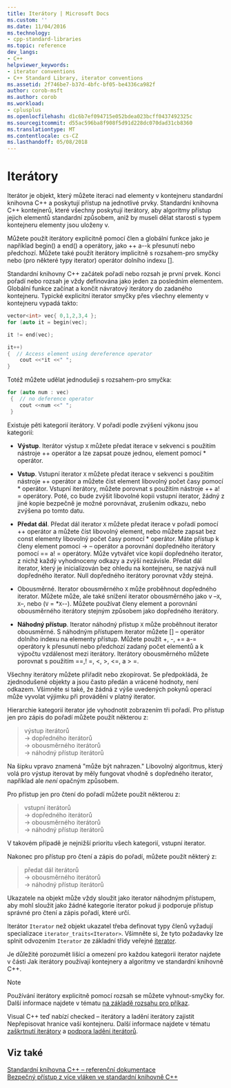 ```yaml
---
title: Iterátory | Microsoft Docs
ms.custom: ''
ms.date: 11/04/2016
ms.technology:
- cpp-standard-libraries
ms.topic: reference
dev_langs:
- C++
helpviewer_keywords:
- iterator conventions
- C++ Standard Library, iterator conventions
ms.assetid: 2f746be7-b37d-4bfc-bf05-be4336ca982f
author: corob-msft
ms.author: corob
ms.workload:
- cplusplus
ms.openlocfilehash: d1c6b7ef094715e052bdea023bcff0437492325c
ms.sourcegitcommit: d55ac596ba8f908f5d91d228dc070dad31cb8360
ms.translationtype: MT
ms.contentlocale: cs-CZ
ms.lasthandoff: 05/08/2018
---
```

# <a name="iterators"></a>Iterátory

Iterátor je objekt, který můžete iteraci nad elementy v kontejneru standardní knihovna C++ a poskytují přístup na jednotlivé prvky. Standardní knihovna C++ kontejnerů, které všechny poskytují iterátory, aby algoritmy přístup jejich elementů standardní způsobem, aniž by museli dělat starosti s typem kontejneru elementy jsou uloženy v.

Můžete použít iterátory explicitně pomocí člen a globální funkce jako je například begin() a end() a operátory, jako ++ a--k přesunutí nebo předchozí. Můžete také použít iterátory implicitně s rozsahem-pro smyčky nebo (pro některé typy iterator) operátor dolního indexu [].

Standardní knihovny C++ začátek pořadí nebo rozsah je první prvek. Konci pořadí nebo rozsah je vždy definována jako jeden za posledním elementem. Globální funkce začínat a končit návratový iterátory do zadaného kontejneru. Typické explicitní iterator smyčky přes všechny elementy v kontejneru vypadá takto:

```cpp
vector<int> vec{ 0,1,2,3,4 };
for (auto it = begin(vec);

it != end(vec);

it++)
{  // Access element using dereference operator
    cout <<*it <<" ";
}
```

Totéž můžete udělat jednodušeji s rozsahem-pro smyčka:

```cpp
for (auto num : vec)
 {  // no deference operator
    cout <<num <<" ";
 }
```

Existuje pěti kategorií iterátory. V pořadí podle zvýšení výkonu jsou kategorií:

- **Výstup**. Iterátor výstup `X` můžete předat iterace v sekvenci s použitím nástroje ++ operátor a lze zapsat pouze jednou, element pomocí * operátor.

- **Vstup**. Vstupní iterator `X` můžete předat iterace v sekvenci s použitím nástroje ++ operátor a můžete číst element libovolný počet časy pomocí * operátor. Vstupní iterátory, můžete porovnat s použitím nástroje ++ a! = operátory. Poté, co bude zvýšit libovolné kopii vstupní iterator, žádný z jiné kopie bezpečně je možné porovnávat, zrušením odkazu, nebo zvýšena po tomto datu.

- **Předat dál**. Předat dál iterator `X` můžete předat iterace v pořadí pomocí ++ operátor a můžete číst libovolný element, nebo můžete zapsat bez const elementy libovolný počet časy pomocí * operátor. Máte přístup k členy element pomocí -> – operátor a porovnání dopředného iterátory pomocí == a! = operátory. Může vytvářet více kopií dopředného iterator, z nichž každý vyhodnoceny odkazy a zvýší nezávisle. Předat dál iterator, který je inicializován bez ohledu na kontejneru, se nazývá null dopředného iterator. Null dopředného iterátory porovnat vždy stejná.

- Obousměrné. Iterator obousměrného `X` může proběhnout dopředného iterator. Můžete může, ale také snížení iterator obousměrného jako v –`X`, `X`–, nebo (`V` = *`X`--). Můžete používat členy element a porovnání obousměrného iterátory stejným způsobem jako dopředného iterátory.

- **Náhodný přístup**. Iterator náhodný přístup `X` může proběhnout iterator obousměrné. S náhodným přístupem iterator můžete [] – operátor dolního indexu na elementy přístup. Můžete použít +, -, += a-= operátory k přesunutí nebo předchozí zadaný počet elementů a k výpočtu vzdálenost mezi iterátory. Iterátory obousměrného můžete porovnat s použitím ==,! =, \<, >, \<=, a > =.

Všechny iterátory můžete přiřadit nebo zkopírovat. Se předpokládá, že zjednodušené objekty a jsou často předán a vrácené hodnoty, není odkazem. Všimněte si také, že žádná z výše uvedených pokynů operací může vyvolat výjimku při provádění v platný iterator.

Hierarchie kategorií iterator jde vyhodnotit zobrazením tři pořadí. Pro přístup jen pro zápis do pořadí můžete použít některou z:

> výstup iterátorů<br/>
> -> dopředného iterátorů<br/>
> -> obousměrného iterátorů<br/>
> -> náhodný přístup iterátorů<br/>

Na šipku vpravo znamená "může být nahrazen." Libovolný algoritmus, který volá pro výstup iterovat by měly fungovat vhodně s dopředného iterator, například ale *není* opačným způsobem.

Pro přístup jen pro čtení do pořadí můžete použít některou z:

> vstupní iterátorů<br/>
> -> dopředného iterátorů<br/>
> -> obousměrného iterátorů<br/>
> -> náhodný přístup iterátorů<br/>

V takovém případě je nejnižší prioritu všech kategorií, vstupní iterator.

Nakonec pro přístup pro čtení a zápis do pořadí, můžete použít některý z:

> předat dál iterátorů<br/>
> -> obousměrného iterátorů<br/>
> -> náhodný přístup iterátorů<br/>

Ukazatele na objekt může vždy sloužit jako iterator náhodným přístupem, aby mohl sloužit jako žádné kategorie iterator pokud ji podporuje přístup správné pro čtení a zápis pořadí, které určí.

Iterátor `Iterator` než objekt ukazatel třeba definovat typy členů vyžadují specializace `iterator_traits<Iterator>`. Všimněte si, že tyto požadavky lze splnit odvozením `Iterator` ze základní třídy veřejné [iterator](../standard-library/iterator-struct.md).

Je důležité porozumět lišící a omezení pro každou kategorii iterator najdete v části Jak iterátory používají kontejnery a algoritmy ve standardní knihovně C++.

> [!NOTE]
> Používání iterátory explicitně pomocí rozsah se můžete vyhnout-smyčky for. Další informace najdete v tématu [na základě rozsahu pro příkaz](../cpp/range-based-for-statement-cpp.md).

Visual C++ teď nabízí checked – iterátory a ladění iterátory zajistit Nepřepisovat hranice vaší kontejneru. Další informace najdete v tématu [zaškrtnutí iterátory](../standard-library/checked-iterators.md) a [podpora ladění iterátorů](../standard-library/debug-iterator-support.md).

## <a name="see-also"></a>Viz také

[Standardní knihovna C++ – referenční dokumentace](../standard-library/cpp-standard-library-reference.md)<br/>
[Bezpečný přístup z více vláken ve standardní knihovně C++](../standard-library/thread-safety-in-the-cpp-standard-library.md)<br/>
